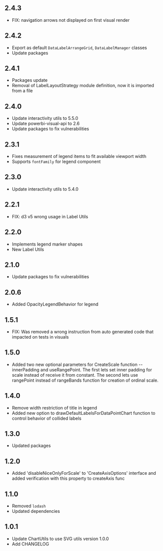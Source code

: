## 2.4.3
* FIX: navigation arrows not displayed on first visual render

## 2.4.2
* Export as default `DataLabelArrangeGrid`, `DataLabelManager` classes
* Update packages

## 2.4.1
* Packages update
* Removal of LabelLayoutStrategy module definition, now it is imported from a file

## 2.4.0
* Update interactivity utils to 5.5.0
* Update powerbi-visual-api to 2.6
* Update packages to fix vulnerabilities

## 2.3.1
* Fixes measurement of legend items to fit available viewport width
* Supports `fontFamily` for legend component

## 2.3.0
* Update interactivity utils to 5.4.0

## 2.2.1
* FIX: d3 v5 wrong usage in Label Utils

## 2.2.0
* Implements legend marker shapes
* New Label Utils

## 2.1.0
* Update packages to fix vulnerabilities

## 2.0.6
* Added OpacityLegendBehavior for legend

## 1.5.1
* FIX: Was removed a wrong instruction from auto generated code that impacted on tests in visuals

## 1.5.0
* Added two new optional parameters for CreateScale function -- innerPadding and useRangePoint. The first lets set inner padding for scale instead of receive it from constant. The second lets use rangePoint instead of rangeBands function for creation of ordinal scale.

## 1.4.0
* Remove width restriction of title in legend
* Added new option to drawDefaultLabelsForDataPointChart function to control behavior of collided labels

## 1.3.0
* Updated packages

## 1.2.0
* Added 'disableNiceOnlyForScale' to 'CreateAxisOptions' interface
and added verification with this property to createAxis func

## 1.1.0
* Removed `lodash`
* Updated dependencies

## 1.0.1
* Update ChartUtils to use SVG utils version 1.0.0
* Add CHANGELOG
